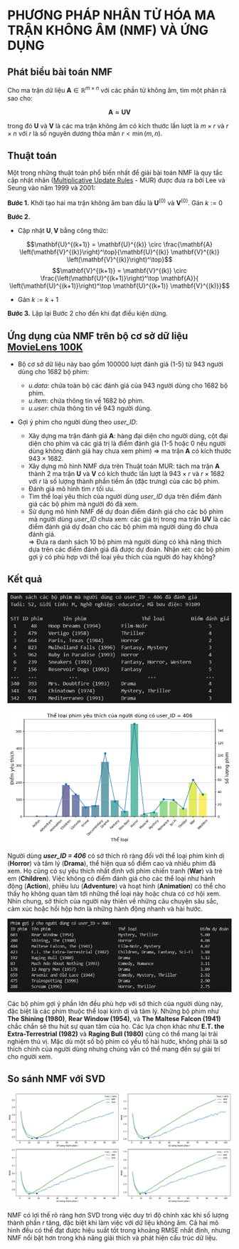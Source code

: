 # PHƯƠNG PHÁP NHÂN TỬ HÓA MA TRẬN KHÔNG ÂM (NMF) VÀ ỨNG DỤNG

## Phát biểu bài toán NMF
Cho ma trận dữ liệu $\mathbf{A} \in \mathbb{R}^{m \times n}$  với các phần tử không âm, tìm một phân rã sao cho:
<div align="center">

$$\mathbf{A} \approx \mathbf{UV}$$

</div>

trong đó $\mathbf{U}$ và $\mathbf{V}$ là các ma trận không âm có kích thước lần lượt là $m \times r$ và $r \times n$ với $r$ là số nguyên dương thỏa mãn $r < \min(m, n)$.


## Thuật toán
Một trong những thuật toán phổ biến nhất để giải bài toán NMF là quy tắc cập nhật nhân ([Multiplicative Update Rules](https://www.researchgate.net/publication/2538030_Algorithms_for_Non-negative_Matrix_Factorization) - MUR) được đưa ra bởi Lee và Seung vào năm 1999 và 2001:

**Bước 1.** Khởi tạo hai ma trận không âm ban đầu là $\mathbf{U}^{(0)}$ và $\mathbf{V}^{(0)}$. Gán $k := 0$ 

**Bước 2.** <br>
- Cập nhật $\mathbf{U}, \mathbf{V}$ bằng công thức:
<div align="center">
    
$$\mathbf{U}^{(k+1)} = \mathbf{U}^{(k)} \circ \frac{\mathbf{A} \left(\mathbf{V}^{(k)}\right)^\top}{\mathbf{U}^{(k)} \mathbf{V}^{(k)} \left(\mathbf{V}^{(k)}\right)^\top}$$
$$\mathbf{V}^{(k+1)} = \mathbf{V}^{(k)} \circ \frac{\left(\mathbf{U}^{(k+1)}\right)^\top \mathbf{A}}{ \left(\mathbf{U}^{(k+1)}\right)^\top \mathbf{U}^{(k+1)} \mathbf{V}^{(k)}}$$

</div>

- Gán $k := k + 1$ 

**Bước 3.** Lặp lại Bước 2 cho đến khi đạt điều kiện dừng.


## Ứng dụng của NMF trên bộ cơ sở dữ liệu [MovieLens 100K](https://grouplens.org/datasets/movielens/100k/) 
- Bộ cơ sở dữ liệu này bao gồm 100000 lượt đánh giá (1-5) từ 943 người dùng cho 1682 bộ phim:
    + *u.data*: chứa toàn bộ các đánh giá của 943 người dùng cho 1682 bộ phim.
    + *u.item*: chứa thông tin về 1682 bộ phim.
    + *u.user*: chứa thông tin về 943 người dùng.
      
- Gợi ý phim cho người dùng theo *user_ID*:
    + Xây dựng ma trận đánh giá $\mathbf{A}$: hàng đại diện cho người dùng, cột đại diện cho phim và các giá trị là điểm đánh giá (1-5 hoặc 0 nếu người dùng không đánh giá hay chưa xem phim) => ma trận $\mathbf{A}$ có kích thước $943 \times 1682$.
    + Xây dựng mô hình NMF dựa trên Thuật toán MUR: tách ma trận $\mathbf{A}$ thành 2 ma trận $\mathbf{U}$ và $\mathbf{V}$ có kích thước lần lượt là $943 \times r$ và $r \times 1682$ với *r* là số lượng thành phần tiềm ẩn (đặc trưng) của các bộ phim.
    + Đánh giá mô hình tìm *r* tối ưu.
    + Tìm thể loại yêu thích của người dùng *user_ID* dựa trên điểm đánh giá các bộ phim mà người đó đã xem.
    + Sử dụng mô hình NMF để dự đoán điểm đánh giá cho các bộ phim mà người dùng *user_ID* chưa xem: các giá trị trong ma trận $\mathbf{UV}$ là các điểm đánh giá dự đoán cho các bộ phim mà người dùng đó chưa đánh giá. <br>
  => Đưa ra danh sách 10 bộ phim mà người dùng có khả năng thích dựa trên các điểm đánh giá đã được dự đoán. Nhận xét: các bộ phim gợi ý có phù hợp với thể loại yêu thích của người đó hay không?


## Kết quả
<div align="center">
    
![](Anh/ID_406/PhimDaXem_406.png)

![](Anh/ID_406/TheLoaiThich_406.png)

</div>
    
Người dùng ***user_ID = 406*** có sở thích rõ ràng đối với thể loại phim kinh dị (**Horror**) và tâm lý (**Drama**), thể hiện qua số điểm cao và nhiều phim đã xem. Họ cũng có sự yêu thích nhất định với phim chiến tranh (**War**) và trẻ em (**Children**). Việc không có điểm đánh giá cho các thể loại như hành động (**Action**), phiêu lưu (**Adventure**) và hoạt hình (**Animation**) có thể cho thấy họ không quan tâm tới những thể loại này hoặc chưa có cơ hội xem. Nhìn chung, sở thích của người này thiên về những câu chuyện sâu sắc, cảm xúc hoặc hồi hộp hơn là những hành động nhanh và hài hước.

<div align="center">
    
![](Anh/ID_406/PhimGoiY_406.png)

</div>

Các bộ phim gợi ý phần lớn đều phù hợp với sở thích của người dùng này, đặc biệt là các phim thuộc thể loại kinh dị và tâm lý. Những bộ phim như **The Shining (1980)**, **Rear Window (1954)**, và **The Maltese Falcon (1941)** chắc chắn sẽ thu hút sự quan tâm của họ. Các lựa chọn khác như **E.T. the Extra-Terrestrial (1982)** và **Raging Bull (1980)** cũng có thể mang lại trải nghiệm thú vị. Mặc dù một số bộ phim có yếu tố hài hước, không phải là sở thích chính của người dùng nhưng chúng vẫn có thể mang đến sự giải trí cho người xem.


## So sánh NMF với SVD
<div align="center">
    
![](Anh/RMSE_NMF&SVD.png)

</div>

NMF có lợi thế rõ ràng hơn SVD trong việc duy trì độ chính xác khi số lượng thành phần $r$ tăng, đặc biệt khi làm việc với dữ liệu không âm. Cả hai mô hình đều có thể đạt được hiệu suất tốt trong khoảng RMSE nhất định, nhưng NMF nổi bật hơn trong khả năng giải thích và phát hiện cấu trúc dữ liệu.
